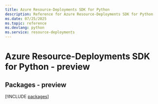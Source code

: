 ```yaml
---
title: Azure Resource-Deployments SDK for Python
description: Reference for Azure Resource-Deployments SDK for Python
ms.date: 07/25/2025
ms.topic: reference
ms.devlang: python
ms.service: resource-deployments
---
```

# Azure Resource-Deployments SDK for Python - preview
## Packages - preview
[!INCLUDE [packages](resource-deployments-index.md)]